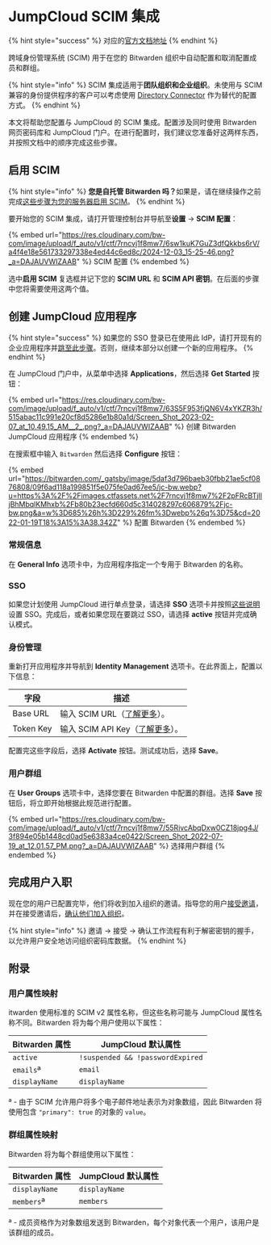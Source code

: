 # JumpCloud SCIM 集成

{% hint style="success" %}
对应的[官方文档地址](https://bitwarden.com/help/jumpcloud-scim-integration/)
{% endhint %}

跨域身份管理系统 (SCIM) 用于在您的 Bitwarden 组织中自动配置和取消配置成员和群组。

{% hint style="info" %}
SCIM 集成适用于**团队组织和企业组织**。未使用与 SCIM 兼容的身份提供程序的客户可以考虑使用 [Directory Connector](../directory-connector/directory-connector-cli.md) 作为替代的配置方式。
{% endhint %}

本文将帮助您配置与 JumpCloud 的 SCIM 集成。配置涉及同时使用 Bitwarden 网页密码库和 JumpCloud 门户。在进行配置时，我们建议您准备好这两样东西，并按照文档中的顺序完成这些步骤。

## 启用 SCIM <a href="#enable-scim" id="enable-scim"></a>

{% hint style="info" %}
**您是自托管 Bitwarden 吗？**&#x5982;果是，请在继续操作之前完成[这些步骤为您的服务器启用 SCIM](../self-hosting/deploy-and-configure/optional-features/self-hosting-scim.md)。
{% endhint %}

要开始您的 SCIM 集成，请打开管理控制台并导航至**设置** → **SCIM 配置**：

{% embed url="https://res.cloudinary.com/bw-com/image/upload/f_auto/v1/ctf/7rncvj1f8mw7/6sw1kuK7GuZ3dfQkkbs6rV/a4f4e18e561733297338e4ed44c6ed8c/2024-12-03_15-25-46.png?_a=DAJAUVWIZAAB" %}
SCIM 配置
{% endembed %}

选中**启用 SCIM** 复选框并记下您的 **SCIM URL** 和 **SCIM API 密钥**。在后面的步骤中您将需要使用这两个值。

## 创建 JumpCloud 应用程序 <a href="#create-a-jumpcloud-app" id="create-a-jumpcloud-app"></a>

{% hint style="success" %}
如果您的 SSO 登录已在使用此 IdP，请打开现有的企业应用程序并[跳至此步骤](jumpcloud-scim-integration.md#enable-provisioning)。否则，继续本部分以创建一个新的应用程序。
{% endhint %}

在 JumpCloud 门户中，从菜单中选择 **Applications**，然后选择 **Get Started** 按钮：

{% embed url="https://res.cloudinary.com/bw-com/image/upload/f_auto/v1/ctf/7rncvj1f8mw7/63S5F953fjQN6V4xYKZR3h/515abac11c991e20cf8d5286e1b80a1d/Screen_Shot_2023-02-07_at_10.49.15_AM__2_.png?_a=DAJAUVWIZAAB" %}
创建 Bitwarden JumpCloud 应用程序
{% endembed %}

在搜索框中输入 `Bitwarden` 然后选择 **Configure** 按钮：

{% embed url="https://bitwarden.com/_gatsby/image/5daf3d796baeb30fbb21ae5cf0876808/09f6ad118a199851f5e075fe0ad67ee5/jc-bw.webp?u=https%3A%2F%2Fimages.ctfassets.net%2F7rncvj1f8mw7%2F2pFRcBTjlIjBhMbqlKMhxb%2Fb80b23ecfd660d5c314028297c606879%2Fjc-bw.png&a=w%3D685%26h%3D229%26fm%3Dwebp%26q%3D75&cd=2022-01-19T18%3A15%3A38.342Z" %}
配置 Bitwarden
{% endembed %}

### 常规信息 <a href="#general-info" id="general-info"></a>

在 **General Info** 选项卡中，为应用程序指定一个专用于 Bitwarden 的名称。

### SSO

如果您计划使用 JumpCloud 进行单点登录，请选择 **SSO** 选项卡并按照[这些说明](../login-with-sso/implementation-guides/jumpcloud-saml-implementation.md)设置 SSO。完成后，或者如果您现在要跳过 SSO，请选择 **active** 按钮并完成确认模式。

### 身份管理 <a href="#identity-management" id="identity-management"></a>

重新打开应用程序并导航到 **Identity Management** 选项卡。在此界面上，配置以下信息：

| 字段        | 描述                                                                  |
| --------- | ------------------------------------------------------------------- |
| Base URL  | 输入 SCIM URL（[了解更多](jumpcloud-scim-integration.md#enable-scim)）。     |
| Token Key | 输入 SCIM API Key（[了解更多](jumpcloud-scim-integration.md#enable-scim)）。 |

配置完这些字段后，选择 **Activate** 按钮。测试成功后，选择 **Save**。

### 用户群组 <a href="#user-groups" id="user-groups"></a>

在 **User Groups** 选项卡中，选择您要在 Bitwarden 中配置的群组。选择 **Save** 按钮后，将立即开始根据此规范进行配置。

{% embed url="https://res.cloudinary.com/bw-com/image/upload/f_auto/v1/ctf/7rncvj1f8mw7/55RivcAbqDxw0CZ18jpg4J/3f894e05b1448cd0ad5e6383a4ce0422/Screen_Shot_2022-07-19_at_12.01.57_PM.png?_a=DAJAUVWIZAAB" %}
选择用户群组
{% endembed %}

## 完成用户入职 <a href="#finish-user-onboarding" id="finish-user-onboarding"></a>

现在您的用户已配置完毕，他们将收到加入组织的邀请。指导您的用户[接受邀请](../organizations/user-management.md#accept)，并在接受邀请后，[确认他们加入组织](../organizations/user-management.md#confirm)。

{% hint style="info" %}
邀请 → 接受 → 确认工作流程有利于解密密钥的握手，以允许用户安全地访问组织密码库数据。
{% endhint %}

## 附录 <a href="#appendix" id="appendix"></a>

### 用户属性映射 <a href="#user-attribute-mapping" id="user-attribute-mapping"></a>

itwarden 使用标准的 SCIM v2 属性名称，但这些名称可能与 JumpCloud 属性名称不同。Bitwarden 将为每个用户使用以下属性：

| Bitwarden 属性  | JumpCloud 默认属性                   |
| ------------- | -------------------------------- |
| `active`      | `!suspended && !passwordExpired` |
| `emails`ª     | `email`                          |
| `displayName` | `displayName`                    |

ª - 由于 SCIM 允许用户将多个电子邮件地址表示为对象数组，因此 Bitwarden 将使用包含 `"primary": true` 的对象的 `value`。

### 群组属性映射 <a href="#group-attribute-mapping" id="group-attribute-mapping"></a>

Bitwarden 将为每个群组使用以下属性：

| Bitwarden 属性  | JumpCloud 默认属性 |
| ------------- | -------------- |
| `displayName` | `displayName`  |
| `members`ª    | `members`      |

ª - 成员资格作为对象数组发送到 Bitwarden，每个对象代表一个用户，该用户是该群组的成员。
